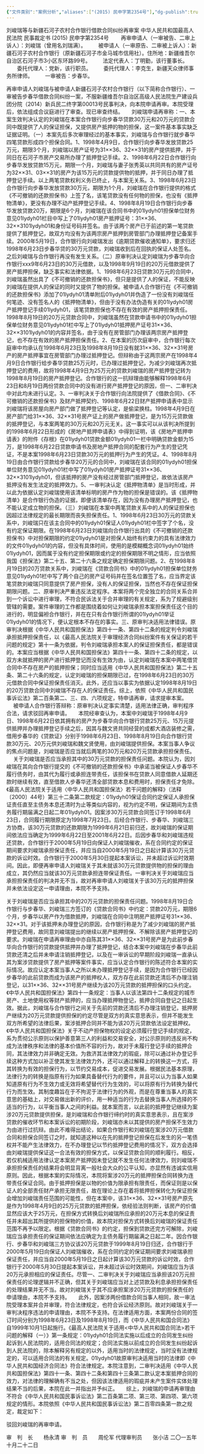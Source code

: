 ```yaml
---
{"文件类别":"案例分析","aliases":["(2015) 民申字第2354号"],"dg-publish":true,"permalink":"/案例分析/裁判文书/刘峻瑞等与新疆石河子农村合作银行借款合同纠纷再审案/","dgPassFrontmatter":true}
---
```


刘峻瑞等与新疆石河子农村合作银行借款合同纠纷再审案
中华人民共和国最高人民法院
民事裁定书
     (2015) 民申字第2354号
　　再审申请人（一审被告、二审上诉人）：刘峻瑞（曾用名刘瑞满）。
　　被申请人（一审原告、二审被上诉人）：新疆石河子农村合作银行（原新疆石河子市金马城市信用社）。住所地：新疆维吾尔自治区石河子市3小区东环路99号。
　　法定代表人：丁明勤，该行董事长。
　　委托代理人：党新，该行职员。
　　委托代理人：李克生，新疆天众律师事务所律师。
　　一审被告：步春华。

  再审申请人刘峻瑞与被申请人新疆石河子农村合作银行（以下简称合作银行）、一审被告步春华借款合同纠纷一案，不服新疆维吾尔自治区高级人民法院生产建设兵团分院（2014）新兵民二终字第00013号民事判决，向本院申请再审。本院受理后，依法组成合议庭进行了审查。现已审查终结。
　
  刘峻瑞申请再审称：一、本案生效判决认定的刘峻瑞在本案合作银行向步春华贷款30万元和20万元的贷款合同中既提供了人的保证担保，又提供房产抵押的物的担保，这一案件基本事实缺乏证据证明。（一）本案先后多次审理经过的基本事实，刘峻瑞与合作银行就步春华四笔贷款形成四个担保合同。1、1998年4月9日，合作银行向步春华发放贷款25万元，期限3个月，刘峻瑞以房产证号为31××36、32××31的房产提供抵押，并于同日在石河子市房产交易所办理了抵押登记手续。2、1998年6月22日合作银行向步春华发放贷款15万元，期限一个月，刘峻瑞与妻子张秀英以共同共有的房产证号为32××31、03××31的房产为该15万元的贷款提供物的抵押，并于同日办理了抵押登记手续。以上两笔贷款权利义务已终止，与本案无关系。3、1998年6月23日合作银行向步春华发放贷款30万元，期限为1个月，刘峻瑞在合作银行提供的格式《不可撤销的还款担保书》上签了名，该笔贷款没有任何物的担保，也没有《抵押物清单》，更没有办理不动产抵押登记手续。4、1998年8月19日合作银行向步春华发放贷款20万，期限是6个月，刘峻瑞在该合同书中的01lydyh01担保单位财务意见01lydyh01栏目中写上了01lydyh01房产抵押证号：31××36、32××3101lydyh01和身份证号码并签名。由于该两个房产已于前述的第一笔贷款提供了抵押登记，故双方均没有为该两宗房产抵押到房管部门办理抵押登记备案手续。2000年5月19日，合作银行向刘峻瑞发出《逾期贷款催收通知单》，要求归还1998年6月23日步春华贷的30万元贷款，刘峻瑞收到后在回执的保证人处签名。之后刘峻瑞与合作银行再没有发生关系。（二）原审判决认定刘峻瑞为步春华向合作银行xxx9年6月23日的30万元借款，以及1998年9月19日的20万元借款提供了房产抵押担保，缺乏事实和法律依据。1、1998年6月23日贷款30万元的合同中，刘峻瑞虽然出具了《不可撤销的还款担保书》，但只是提供了人的保证，不能反映刘峻瑞在提供人的保证的同时又提供了物的担保。被申请人合作银行在《不可撤销的还款担保书》添加了01lydyh01清单附后01lydyh01并伪造了一份没有刘峻瑞任何笔迹、没有签名人的《抵押物清单》，但由于没有办法伪造有关的01lydyh01房产抵押登记手续01lydyh01，该笔贷款担保也不存在有效的房产抵押担保责任。1998年8月19日的20万元贷款合同中，刘峻瑞虽然在贷款申请书中的01lydyh01担保单位财务意见01lydyh01栏中写上了01lydyh01抵押房产证号31××36、32××3101lydyh01的内容并签名，由于没有在房管部门办理该两宗房产抵押登记，也不存在有效的房产抵押担保责任。2、在本案的历次庭审中，合作银行每次庭审中均承认在1998年6月23日及1998年8月19日没有就31××36、32××31号房产的房产抵押事宜在房管部门办理过抵押登记。但辩称由于这两宗房产在1998年4月9日合作银行给步春华贷款25万元时，已办理过抵押登记，为减少刘峻瑞再次抵押登记的费用，故将1998年4月9日为25万元的贷款刘峻瑞的房产抵押登记转为1998年8月19日的房产抵押登记。合作银行的这一抗辩理由能够解释1998年6月23日和8月19日两份贷款合同中的没有进行房产抵押登记的原因，但一、二审判决中对此均未进行认定。3、一审判决关于合作银行向法院提供了《借款合同》、《不可撤销的还款担保书》及财产抵押契约、1998年6月22日财产抵押申请表中显示刘峻瑞将该房屋向房产部门做了抵押登记等认定，是偷梁换柱。1998年4月9日在房产部门给31××36、32××31号房产证上的房产做抵押登记，是为15万元贷款做的抵押登记，与本案两笔的30万元和20万元无关。这一事实可以从该判决所提到的1998年6月22日形成的《房地产抵押申请表》中得到证明，该《房地产抵押申请表》的附件《存根》在01lydyh01贷款金额01lydyh01一栏中明确贷款金额为15万，是1998年6月22日贷款申请书及房地产抵押合同的配套行为产生的登记凭证，不是本案1998年6月23日贷款30万元的抵押行为产生的凭证。4、1998年8月19日由合作银行贷款给步春华20万元的合同中，刘峻瑞在该合同的01lydyh01担保单位财务意见01lydyh01栏中写了01lydyh01房产抵押证号31××36、32××3101lydyh01，但该抵押的房产没有经过房管部门抵押登记，故依法该房产抵押没有发生法定的抵押效力。5、一审判决认定《抵押物清单》是当时形成，并以此为依据认定刘峻瑞使用该清单标明的房产作为物的担保是错误的。该《抵押物清单》是合作银行伪造的证据，即便该清单存在，因为没有办理房产抵押登记，也不能认定成立物的担保。（三）刘峻瑞在本案中两笔贷款关系中的人的保证担保也因超过法律规定的最长期限而丧失担保责任。1、1998年6月23日30万元的贷款关系中，刘峻瑞只在该主合同中的01lydyh01保证人01lydyh01栏中签字了个名，没有约定保证期限。在1998年6月23日刘峻瑞向合作银行出具的《不可撤销的还款担保书》中对担保期限的约定01lydyh01是对担保人始终有约束力的具有法律效力的文件01lydyh01的内容，但没有具体时间，使用的是模糊概念词01lydyh01始终01lydyh01，因而属于没有约定担保期限或约定的担保期限不明之情形，应当依照我国《担保法》第二十五、第二十六条之规定确定担保期限问题。2、在1998年8月19日的20万贷款关系中，刘峻瑞在《贷款合同书》中的01lydyh01担保单位财务意见01lydyh01栏中写了两个自己的房产证号码并在签名位置签了名，应当界定该笔贷款刘峻瑞只同意提供了房产担保，没有人的保证担保，当然也不存在保证担保期限问题。二、原审判决严重违反法定程序。本案将两个完全独立的合同关系合并到一个诉讼中进行审理，不符合民诉法关于合并审理的有关规定，系为了规避级别管辖的需要。案件审理的工作都是围绕着如何让刘峻瑞承担本案担保责任这个目的进行的，明显偏袒合作银行，并在在只有合作银行所谓的01lydyh01举证01lydyh01的情况下，便认定根本不存在的事实。三、原审判决适用法律错误。原审判决根据《中华人民共和国担保法》第四十一条、第四十二条的规定判令刘峻瑞承担抵押担保责任，以《最高人民法院关于审理经济合同纠纷案件有关保证的若干问题的规定》第十一条为依据，判令刘峻瑞承担本案人的保证担保责任，都是错误的。本案应当根据《中华人民共和国担保法》第四十一条、第四十二条的规定，以双方未就抵押的房产进行抵押登记而没有生效为由，认定刘峻瑞在本案中两笔借贷合同中不存在房产的抵押担保；同时应当适用《中华人民共和国担保法》第二十五条、第二十六条的规定，认定刘峻瑞的担保期限已过，在1998年6月23日的30万元借款合同中保证担保责任消灭。此外，还应当以事实为依据认定1998年8月19日的20万贷款合同中刘峻瑞不存在人的保证责任。综上，依照《中华人民共和国民事诉讼法》第二百条第二、三、四、六项规定，特申请再审，请求提审本案。
　
  被申请人合作银行答辩称：原审判决认定事实清楚，适用法律正确，审判程序合法，请求驳回再审申请。
　
  本院经审查认为，本案中刘峻瑞于1998年4月9日、1998年6月22日依其拥有的房产为步春华向合作银行贷款25万元、15万元提供抵押并办理抵押登记手续之后，因其与魏文贤共同经营的成都大酒店装修之需，借用步春华的《贷款证》分别于1998年6月23日、1998年8月19日向合作银行贷款30万元、20万元供刘峻瑞和魏文贤使用，由刘峻瑞提供担保。本案当事人争议的焦点问题是，刘峻瑞是否应当就后两笔的30万元和20万元贷款承担担保责任。
　
  关于刘峻瑞是否应当承担其中的30万元贷款的担保责任问题。本院认为，因刘峻瑞在其向合作银行提交的《不可撤销的还款担保书》中承诺当被保证人步春华不履行债务时，由其代为履行或承担连带责任，该担保书在贷款人同意借款人延期还款时继续有效，直至借款人步春华还清全部贷款本息和费用时，担保责任才免除。《最高人民法院关于适用〈中华人民共和国担保法〉若干问题的解释》（法释〔2000〕44号）第三十二条第二款规定：01lydyh01保证合同约定保证人承担保证责任直至主债务本息还清时为止等类似内容的，视为约定不明，保证期间为主债务履行期届满之日起二年01lydyh01。因案涉30万元贷款合同签订于1998年6月23日，合同履行期限原定为1998年7月23日。后经合作银行、步春华、刘峻瑞三方协商，该30万元贷款的还款期限为1999年6月21日前归还，故刘峻瑞的保证期间依法应当确定为1999年6月22日至2001年6月22日。后因步春华和刘峻瑞违规还贷款，合作银行于2000年5月19日向保证人刘峻瑞催收，系在合同约定的保证期间要求刘峻瑞承担保证责任，并应当自2000年5月19日之日起计算该30万元贷款的诉讼时效。合作银行于2000年5月30日提起本案诉讼，并未超过诉讼时效期间。因此，即便再审申请人刘峻瑞关于其未就该30万元贷款提供物的担保的理由成立，其仍然应当就该30万元贷款承担连带保证责任。一审判决关于刘峻瑞应当承担担保责任的判决并无不当，故对再审申请人刘峻瑞关于该30万元的抵押担保并未依法设定这一申请理由，本院不予支持。

  关于刘峻瑞是否应当承担其中的20万元贷款的担保责任问题。1998年8月19日合作银行与步春华、刘峻瑞三方签订的《贷款合同书》中约定：贷款20万元，期限6个月，步春华以房产作为借款抵押，刘峻瑞在合同中注明房产抵押证号31××36、32××31。对于该抵押未办理登记的原因，合作银行称是为了减少刘峻瑞的房产抵押登记费用，故同意刘峻瑞提出的继续以房产抵押担保、不解除该房产抵押登记的要求。刘峻瑞在申请再审理由中亦自陈其31××36、32××31号房产是为此前步春华向合作银行的贷款提供抵押并办理了抵押登记，结合本案中刘峻瑞在步春华此前贷款还清之后并未申请注销抵押登记，以及在一审诉讼的早期阶段刘峻瑞一直承认其为案涉贷款提供了房产抵押等案件事实，应当认定合作银行的陈述符合本案的实际情况。故应认定本案当事人之所以未办理抵押登记手续，是因为合作银行已经因步春华的此前贷款而成为该房产的抵押权人，双方存在此前贷款还清后不办理注销登记，以31××36、32××31号房产继续为该20万元贷款的抵押担保的口头约定。《中华人民共和国担保法》第四十一条规定：当事人以该法第四十二条规定的城市房产、土地使用权等财产抵押的，应当办理抵押物登记，抵押合同自登记之日起生效。据此，刘峻瑞与合作银行之间关于先前的贷款还清后不办理注销登记，抵押房产继续为20万元贷款提供担保的约定尽管是双方的真实意思表示，但并不能发生双方所希望的法律后果，案涉抵押合同并不能为该20万元贷款依法设定抵押权。《中华人民共和国担保法》关于不动产担保物权的设定必须履行登记手续的规定，系为贯彻公示原则以保护善意第三人的利益和交易安全，对公示原则的违反尚不构成为法律秩序和法律的基本价值所不容的行为，故对于未履行登记手续的抵押合同，其法律效力并非确定无效。为救济其法律效力的瑕疵，除可以通过补办登记手续这种方式加以补正使其发生法律效力外，还可以通过解释上的转换这一方式，将其转换为有效的担保行为，以节约交易成本，促进交易发展。根据民法基本原理，法律行为的转换是指原有行为如果具备替代行为的要件，并且可以认为当事人如果知道原有行为不生效力或无效将希望替代行为生效的，可以将原有行为转换为替代行为而生效。其制度趣旨在于不拘泥于法律行为的外观，而是在尊重当事人的真实意思的基础上，对交易做出新的评价，用一种适当的行为去替换当事人所选择的不适当的行为，以平衡当事人之间的利益。就本案而言，以此前的抵押登记继续为案涉20万元贷款提供担保，是刘峻瑞和合作银行缔约时的真实意思表示，且在案涉贷款的催收环节和本案诉讼的初期阶段，刘峻瑞亦未以其提供的房产担保不生效力为由进行过抗辩。由此不难得出结论，如果合作银行和刘峻瑞在案涉20万元借款合同和担保合同签订之时，就知道这种以在先的抵押登记担保在后发生的另一笔债权并不能产生法律效力，在不办理登记以节约抵押登记费用的情况下，双方会选择由刘峻瑞提供保证这一合法有效的担保方式，以保证贷款合同的顺利履行。相反，若仅机械适用法律认定本案房产抵押因未登记就不发生任何法律效力，则刘峻瑞不承担担保责任的结果将会明显背离一般社会大众的公平认知，亦显然有违诚实信用原则。因此，根据本案的实际情况，本院将案涉20万元的抵押担保合同转换为连带责任保证合同。由于抵押担保是以物的价值为限承担有限责任，而保证则是以保证人的全部责任财产承担无限责任，故在理论上存在着将抵押担保转化为保证担保会增加刘峻瑞责任范围的可能性，但在本案中，该31××36、32××31号房产原先是作为1998年4月9日的25万元贷款的抵押担保，依经验法则判断，该房产的价值显然应该大于25万元，在担保方式转换后刘峻瑞所应承担的20万元本息的保证责任并未超出其所提供的担保物的价值，故本院对担保方式转换后刘峻瑞的保证责任范围不再予以限定。根据《贷款合同书》的约定，担保到贷款还完方可解除，刘峻瑞应当承担责任的保证期间依法应确定为主债务履行期届满之日起二年。因合作银行、步春华和刘峻瑞三方协议该20万元贷款于1999年8月19日归还，合作银行于2000年5月19日向保证人刘峻瑞催收，系在合同约定的保证期间要求刘峻瑞承担保证责任，并应当自2000年5月19日之日起计算该30万元贷款的诉讼时效，合作银行于2000年5月30日提起本案诉讼，并未超过诉讼时效期间，刘峻瑞应当为该20万元承担相应的保证责任。尽管一、二审判决关于刘峻瑞应当承担该20万元担保责任的论理逻辑并不正确，但其关于刘峻瑞应当对上述贷款及利息承担担保责任的处理结果并无不当。故对刘峻瑞关于其不应承担案涉20万元贷款的担保责任的申请理由，本院不予支持。
　
  此外，因案涉两份借款合同当事人相同，故一审法院受理本案并合并审理，符合法律规定，也符合诉讼经济原则。故对刘峻瑞关于一审判决程序违法的申请理由，本院不予支持。在法律适用方面，本案两份合同的签订时间分别为1998年6月23日及1998年8月19日，而《中华人民共和国合同法》自1999年10月1日起施行。《最高人民法院关于适用<中华人民共和国合同法>若干问题的解释（一）》第一条规定：01lydyh01合同法实施以后成立的合同发生纠纷起诉到人民法院的，适用合同法的规定；合同法实施以前成立的合同发生纠纷起诉到人民法院的，除本解释另有规定的以外，适用当时的法律规定，当时没有法律规定的，可以适用合同法的有关规定。01lydyh01故原审判决适用当时的法律即《中华人民共和国经济合同法》符合法律规定。本院注意到，二审判决适用《中华人民共和国担保法》第四十一条、第四十二条和第四十三条第二款认定本案抵押合同的效力，对法律的理解确有不当之处，但因该法律适用的瑕疵并未产生案件实体处理结果不当的后果，本院在此一并指出并予纠正。
　
  综上，刘峻瑞的申请再审理由不符合《中华人民共和国民事诉讼法》第二百条第二项、第三项、第四项、第六项规定的情形。本院依照《中华人民共和国民事诉讼法》第二百零四条第一款之规定，裁定如下：

  驳回刘峻瑞的再审申请。
     
审　判　长　　杨永清
审　判　员　　周伦军
代理审判员　　张小洁
二〇一五年十月二十二日
　　 
